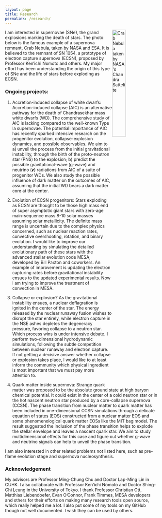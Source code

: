 ```yaml
---
layout: page
title: Research
permalink: /research/
---
```


<img style='float: right' src="../content/fig2.png" width = "30%" height = "30%" alt="Crab Nebula taken by NASA's Chandra Sattelite" >

I am interested in supernovae (SNe), the grand explosions marking the death of stars. The photo below is the famous example of a supernova remnant, Crab Nebula, taken by NASA and ESA. It is believed to the remnant of SN 1054, a prototype of electron capture supernova (ECSN), proposed by Professor Ken’ichi Nomoto and others. My major effort has been understanding the origin of this type of SNe and the life of stars before exploding as ECSN.

### Ongoing projects:

1) Accretion-induced collapse of white dwarfs: Accretion-induced collapse (AIC) is an alternative pathway for the death of Chandrasekhar mass white dwarfs (WD). The comprehensive study of AIC is lacking compared to the well-known Type Ia supernovae. The potential importance of AIC has recently sparked intensive research on the progenitor evolution, collapse-explosion dynamics, and possible observables. We aim to a) unveil the process from the initial gravitational instability, through the birth of the proto-neutron star (PNS) to the explosion; b) predict the possible gravitational-wave (g-wave) and neutrino (𝝂) radiations from AIC of a suite of progenitor WDs. We also study the possible influence of dark matter on the outcomes of AIC, assuming that the initial WD bears a dark matter core at the center.

2) Evolution of ECSN progenitors: Stars exploding as ECSN are thought to be those high mass end of super asymptotic giant stars with zero-age main-sequence mass 8-10 solar masses assuming solar metallicity. The definite mass range is uncertain due to the complex physics concerned, such as nuclear reaction rates, convective overshooting, rotation, and binary evolution. I would like to improve our understanding by simulating the detailed evolutionary path of these stars with the advanced stellar evolution code MESA, developed by Bill Paxton and coworkers. An example of improvement is updating the electron capturing rates before gravitational instability ensues to the updated experimental results. Now I am trying to improve the treatment of convection in MESA.

3) Collapse or explosion? As the gravitational instability ensues, a nuclear deflagration is ignited in the center of the star. The energy released by the nuclear runaway fusion wishes to disrupt the star entirely, while electron capture in the NSE ashes depletes the degeneracy pressure, favoring collapse to a neutron star. Which process wins is under intensive debate. I perform two-dimensional hydrodynamic simulations, following the subtle competition between nuclear runaway and electron capture. If not getting a decisive answer whether collapse or explosion takes place, I would like to at least inform the community which physical ingredient is most important that we must pay more attention to.

4) Quark matter inside supernova: Strange quark matter was proposed to be the absolute ground state at high baryon chemical potential. It could exist in the center of a cold neutron star or in the hot nascent neutron star produced by a core-collapse supernova (CCSN). The phase transition from nuclear matter to quark matter has been included in one-dimensional CCSN simulations through a delicate equation of states (EOS) constructed from a nuclear matter EOS and some phenomenological quark matter EOSs like the MIT bag model. The result suggested the inclusion of the phase transition helps to explode the stellar envelope and leaves a nascent quark star. We aim to study multidimensional effects for this case and figure out whether g-wave and neutrino signals can help to unveil the phase transition.

I am also interested in other related problems not listed here, such as pre-flame evolution stage and supernova nucleosynthesis.

### Acknowledgement
My advisors are Professor Ming-Chung Chu and Doctor Lap-Ming Lin in CUHK. I also collaborate with Professor Ken’ichi Nomoto and Doctor Shing-Chi Leung in the University of Tokyo. I thank Professor Christian Ott, Matthias Liebendoefer, Evan O’Connor, Frank Timmes, MESA developers and others for their efforts on making many research tools open source, which really helped me a lot. I also put some of my tools on my GitHub though not well documented. I wish they can be used by others.
